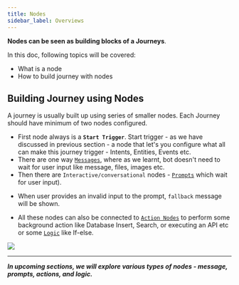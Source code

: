 ```yaml
---
title: Nodes
sidebar_label: Overviews
---
```


**Nodes can be seen as building blocks of a Journeys**. 

In this doc, following topics will be covered:
- What is a node
- How to build journey with nodes

## Building Journey using Nodes
A journey is usually built up using series of smaller nodes. Each Journey should have minimum of two nodes configured.

* First node always is a **`Start Trigger`**. Start trigger - as we have discussed in previous section - a node that let's you configure what all can make this journey trigger - Intents, Entities, Events etc. 
* There are one way [`Messages`](./prompts-and-messages), where as we learnt, bot doesn't need to wait for user input like message, files, images etc.
* Then there are `Interactive/conversational` nodes - [`Prompts`](./prompts-and-messages) which wait for user input). 
- When user provides an invalid input to the prompt, `fallback` message will be shown.
* All these nodes can also be connected to [`Action Nodes`](./action-nodes-and-logic) to perform some background action like Database Insert, Search, or executing an API etc or some [`Logic`](./action-nodes-and-logic) like If-else. 

![](https://i.imgur.com/6fvXUh9.png)

---

***In upcoming sections, we will explore various types of nodes - message, prompts, actions, and logic.***


